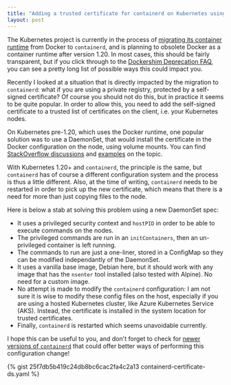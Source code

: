 ```yaml
---
title: "Adding a trusted certificate for containerd on Kubernetes using a DaemonSet"
layout: post
---
```


The Kubernetes project is currently in the process of [migrating its container runtime](https://kubernetes.io/blog/2020/12/02/dont-panic-kubernetes-and-docker/) from Docker to `containerd`, and is planning to obsolete Docker as a container runtime after version 1.20. In most cases, this should be fairly transparent, but if you click through to the [Dockershim Deprecation FAQ](https://kubernetes.io/blog/2020/12/02/dockershim-faq/), you can see a pretty long list of possible ways this could impact you. 

Recently I looked at a situation that is directly impacted by the migration to `containerd`: what if you are using a private registry, protected by a self-signed certificate? Of course you should not do this, but in practice it seems to be quite popular. In order to allow this, you need to add the self-signed certificate to a trusted list of certificates on the client, i.e. your Kubernetes nodes.

On Kubernetes pre-1.20, which uses the Docker runtime, one popular solution was to use a DaemonSet, that would install the certificate in the Docker configuration on the node, using volume mounts. You can find [StackOverflow discussions](https://stackoverflow.com/questions/53545732/how-do-i-access-a-private-docker-registry-with-a-self-signed-certificate-using-k) and [examples](https://github.com/coreos/tectonic-docs/blob/master/Documentation/admin/add-registry-cert.md) on the topic.

With Kubernetes 1.20+ and `containerd`, the principle is the same, but `containerd` has of course a different configuration system and the process is thus a little different. Also, at the time of writing, `containerd` needs to be restarted in order to pick up the new certificate, which means that there is a need for more than just copying files to the node.

Here is below a stab at solving this problem using a new DaemonSet spec: 

- It uses a privileged security context and `hostPID` in order to be able to execute commands on the nodes.
- The privileged commands are run in an `initContainers`, then an un-privileged container is left running.
- The commands to run are just a one-liner, stored in a ConfigMap so they can be modified independantly of the DaemonSet. 
- It uses a vanilla base image, Debian here, but it should work with any image that has the `nsenter` tool installed (also tested with Alpine). No need for a custom image.
- No attempt is made to modify the `containerd` configuration: I am not sure it is wise to modify these config files on the host, especially if you are using a hosted Kubernetes cluster, like Azure Kubernetes Service (AKS). Instead, the certificate is installed in the system location for trusted certificates.
- Finally, `containerd` is restarted which seems unavoidable currently.

I hope this can be useful to you, and don't forget to check for [newer versions of `containerd`](https://github.com/containerd/containerd) that could offer better ways of performing this configuration change!

{% gist 25f7db5b419c24db8bc6cac2fa4c2a13 containerd-certificate-ds.yaml %}
